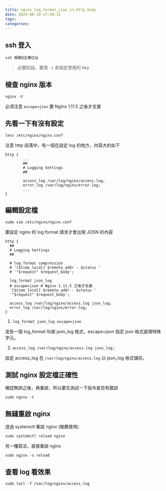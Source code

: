 ```yaml
---
title: nginx_log_format_json_in_http_body
date: 2024-06-19 17:30:13
tags:
categories:
---
```


## ssh 登入

```shell
ssh 帳號@主機位址
```

> 必要的話，要用 `-i` 來指定使用的 key

## 檢查 nginx 版本

```ssh
nginx -V
```

必須注意 `escape=json` 要 Nginx 1.11.5 之後才支援

## 先看一下有沒有設定

```ssh
less /etc/nginx/nginx.conf
```

注意 http 段落中，有一個在設定 log 的地方，內容大約如下

```nginx
http {
        ...
        ##
        # Logging Settings
        ##

        access_log /var/log/nginx/access.log;
        error_log /var/log/nginx/error.log;
        ...
}
```

## 編輯設定檔

```ssh
sudo vim /etc/nginx/nginx.conf
```

要設定 nginx 的 log format 請求才會出現 JOSN 的內容

```nginx
http {
  ##
  # Logging Settings
  ##

  # log_format compression
  # '[$time_local] $remote_addr - $status '
  # '"$request" $request_body';

  log_format json_log
  # escape=json # Nginx 1.11.5 之後才支援
  '[$time_local] $remote_addr - $status '
  '"$request" $request_body';

  access_log /var/log/nginx/access.log json_log;
  error_log /var/log/nginx/error.log;
}
```

1. `log_format json_log escape=json`

宣告一個 log_format 叫做 json_log 格式，escape=json 指定 json 格式處理特殊字元。

2. `access_log /var/log/nginx/access.log json_log;`

設定 access_log 在 `/var/log/nginx/access.log` 以 json_log 格式儲存。

## 測試 nginx 設定檔正確性

確認無誤之後，再重啟，所以要先測試一下指令是否有錯誤

```shell
sudo nginx -t 
```

## 無縫重啟 nginx

透過 systemctl 重啟 nginx (推薦使用)

```shell
sudo systemctl reload nginx
```

另一種寫法，直接重啟 nginx

```shell
sudo nginx -s reload
```

## 查看 log 看效果

```shell
sudo tail -f /var/log/nginx/access.log
```